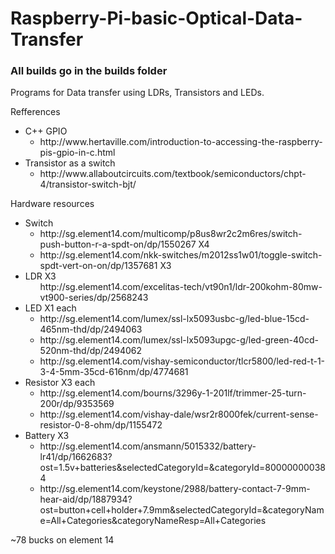 # Raspberry-Pi-basic-Optical-Data-Transfer

<h3>All builds go in the builds folder</h3>

Programs for Data transfer using LDRs, Transistors and LEDs.

Refferences
  <ul>
  <li>C++ GPIO
    <ul><li>http://www.hertaville.com/introduction-to-accessing-the-raspberry-pis-gpio-in-c.html </li></ul></li>
  <li>Transistor as a switch
    <ul><li> http://www.allaboutcircuits.com/textbook/semiconductors/chpt-4/transistor-switch-bjt/ </li></ul></li>
  </ul>
Hardware resources
  <ul>
  <li>Switch
  <ul>
    <li>http://sg.element14.com/multicomp/p8us8wr2c2m6res/switch-push-button-r-a-spdt-on/dp/1550267  X4</li>
    <li>http://sg.element14.com/nkk-switches/m2012ss1w01/toggle-switch-spdt-vert-on-on/dp/1357681 X3</li></ul></li>

  <li>LDR X3
    <ul>
    </li>http://sg.element14.com/excelitas-tech/vt90n1/ldr-200kohm-80mw-vt900-series/dp/2568243</li></ul>
    </li>

  <li>LED X1 each
    <ul>
    <li>http://sg.element14.com/lumex/ssl-lx5093usbc-g/led-blue-15cd-465nm-thd/dp/2494063</li>
    <li>http://sg.element14.com/lumex/ssl-lx5093upgc-g/led-green-40cd-520nm-thd/dp/2494062</li>
    <li>http://sg.element14.com/vishay-semiconductor/tlcr5800/led-red-t-1-3-4-5mm-35cd-616nm/dp/4774681</li></ul></li>

  <li>Resistor X3 each
    <ul><li>http://sg.element14.com/bourns/3296y-1-201lf/trimmer-25-turn-200r/dp/9353569</li>
    <li>http://sg.element14.com/vishay-dale/wsr2r8000fek/current-sense-resistor-0-8-ohm/dp/1155472</li></ul></li>
  
  <li>Battery X3 
    <ul>
    <li>http://sg.element14.com/ansmann/5015332/battery-lr41/dp/1662683?ost=1.5v+batteries&selectedCategoryId=&categoryId=800000000384</li>
    <li>http://sg.element14.com/keystone/2988/battery-contact-7-9mm-hear-aid/dp/1887934?ost=button+cell+holder+7.9mm&selectedCategoryId=&categoryName=All+Categories&categoryNameResp=All+Categories</li>
  </ul>
  </ul>

~78 bucks on element 14

